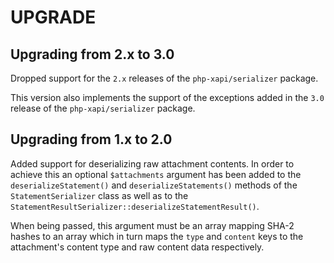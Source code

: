 UPGRADE
=======

Upgrading from 2.x to 3.0
-------------------------

Dropped support for the `2.x` releases of the `php-xapi/serializer` package.

This version also implements the support of the exceptions added in the `3.0` release
of the `php-xapi/serializer` package.

Upgrading from 1.x to 2.0
-------------------------

Added support for deserializing raw attachment contents. In order to achieve this
an optional `$attachments` argument has been added to the `deserializeStatement()`
and `deserializeStatements()` methods of the `StatementSerializer` class as well
as to the `StatementResultSerializer::deserializeStatementResult()`.

When being passed, this argument must be an array mapping SHA-2 hashes to an
array which in turn maps the `type` and `content` keys to the attachment's
content type and raw content data respectively.
